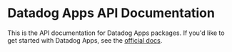 # Datadog Apps API Documentation

This is the API documentation for Datadog Apps packages.
If you'd like to get started with Datadog Apps,
see the [official docs][].

[official docs]: https://docs.datadoghq.com/developers/datadog_apps
